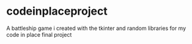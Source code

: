 # codeinplaceproject
A battleship game i created with the tkinter and random libraries for my code in place final project
